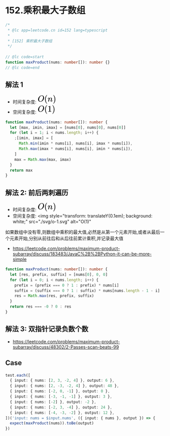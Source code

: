 # 152.乘积最大子数组

```ts
/*
 * @lc app=leetcode.cn id=152 lang=typescript
 *
 * [152] 乘积最大子数组
 */

// @lc code=start
function maxProduct(nums: number[]): number {}
// @lc code=end
```

## 解法 1

- 时间复杂度: <!-- $O(n)$ --> <img style="transform: translateY(0.1em); background: white;" src="./svg/o-n.svg" alt="O(n)">
- 空间复杂度: <!-- $O(1)$ --> <img style="transform: translateY(0.1em); background: white;" src="./svg/o-1.svg" alt="O(1)">

```ts
function maxProduct(nums: number[]): number {
  let [max, imin, imax] = [nums[0], nums[0], nums[0]]
  for (let i = 1; i < nums.length; i++) {
    ;[imin, imax] = [
      Math.min(imin * nums[i], nums[i], imax * nums[i]),
      Math.max(imax * nums[i], nums[i], imin * nums[i]),
    ]
    max = Math.max(max, imax)
  }
  return max
}
```

## 解法 2: 前后两刺遍历

- 时间复杂度: <!-- $O(n)$ --> <img style="transform: translateY(0.1em); background: white;" src="./svg/o-n.svg" alt="O(n)">
- 空间复杂度: <!-- $O(1)$ --> <img style="transform: translateY(0.1em); background: white;" src="./svg/o-1.svg" alt="O(1)"

如果数组中没有零,则数组中乘积的最大值,必然是从第一个元素开始,或者从最后一个元素开始,分别从前往后和从后往前累计乘积,并记录最大值

- https://leetcode.com/problems/maximum-product-subarray/discuss/183483/JavaC%2B%2BPython-it-can-be-more-simple

```ts
function maxProduct(nums: number[]): number {
  let [res, prefix, suffix] = [nums[0], 0, 0]
  for (let i = 0; i < nums.length; i++) {
    prefix = (prefix === 0 ? 1 : prefix) * nums[i]
    suffix = (suffix === 0 ? 1 : suffix) * nums[nums.length - 1 - i]
    res = Math.max(res, prefix, suffix)
  }
  return res === -0 ? 0 : res
}
```

## 解法 3: 双指针记录负数个数

- https://leetcode.com/problems/maximum-product-subarray/discuss/48302/2-Passes-scan-beats-99

## Case

```ts
test.each([
  { input: { nums: [2, 3, -2, 4] }, output: 6 },
  { input: { nums: [2, -3, -2, 4] }, output: 48 },
  { input: { nums: [-2, 0, -1] }, output: 0 },
  { input: { nums: [-3, -1, -1] }, output: 3 },
  { input: { nums: [-2] }, output: -2 },
  { input: { nums: [-2, 3, -4] }, output: 24 },
  { input: { nums: [-4, -3, -2] }, output: 12 },
])('input: nums = $input.nums', ({ input: { nums }, output }) => {
  expect(maxProduct(nums)).toBe(output)
})
```
